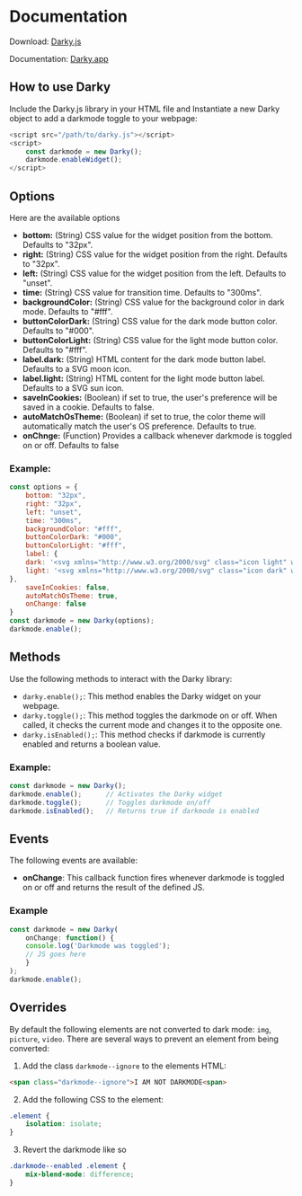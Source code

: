# Documentation

Download: [Darky.js]([https://darky.app/lib/1.0.0/darky.min.js])

Documentation: [Darky.app]([https://darky.app/])

## How to use Darky

Include the Darky.js library in your HTML file and Instantiate a new Darky object to add a darkmode toggle to your webpage:

```js
<script src="/path/to/darky.js"></script>
<script>
    const darkmode = new Darky();
    darkmode.enableWidget();
</script>
```

## Options
Here are the available options
* **bottom:** (String) CSS value for the widget position from the bottom. Defaults to "32px".
* **right:** (String) CSS value for the widget position from the right. Defaults to "32px".
* **left:** (String) CSS value for the widget position from the left. Defaults to "unset".
* **time:** (String) CSS value for transition time. Defaults to "300ms".
* **backgroundColor:** (String) CSS value for the background color in dark mode. Defaults to "#fff".
* **buttonColorDark:** (String) CSS value for the dark mode button color. Defaults to "#000".
* **buttonColorLight:** (String) CSS value for the light mode button color. Defaults to "#fff".
* **label.dark:** (String) HTML content for the dark mode button label. Defaults to a SVG moon icon.
* **label.light:** (String) HTML content for the light mode button label. Defaults to a SVG sun icon.
* **saveInCookies:** (Boolean) if set to true, the user's preference will be saved in a cookie. Defaults to false.
* **autoMatchOsTheme:** (Boolean) if set to true, the color theme will automatically match the user's OS preference. Defaults to true.
* **onChnge:** (Function) Provides a callback whenever darkmode is toggled on or off. Defaults to false

### Example:

```js
const options = {
    bottom: "32px",
    right: "32px",
    left: "unset",
    time: "300ms",
    backgroundColor: "#fff",
    buttonColorDark: "#000",
    buttonColorLight: "#fff",
    label: {
    dark: '<svg xmlns="http://www.w3.org/2000/svg" class="icon light" width="24" height="24" viewBox="0 0 24 24" stroke-width="2" stroke="currentColor" fill="none" stroke-linecap="round" stroke-linejoin="round"><path stroke="none" d="M0 0h24v24H0z" fill="none"></path><path d="M14.828 14.828a4 4 0 1 0 -5.656 -5.656a4 4 0 0 0 5.656 5.656z"></path><path d="M6.343 17.657l-1.414 1.414"></path><path d="M6.343 6.343l-1.414 -1.414"></path><path d="M17.657 6.343l1.414 -1.414"></path><path d="M17.657 17.657l1.414 1.414"></path><path d="M4 12h-2"></path><path d="M12 4v-2"></path><path d="M20 12h2"></path><path d="M12 20v2"></path></svg>',
    light: '<svg xmlns="http://www.w3.org/2000/svg" class="icon dark" width="24" height="24" viewBox="0 0 24 24" stroke-width="2" stroke="currentColor" fill="none" stroke-linecap="round" stroke-linejoin="round"><path stroke="none" d="M0 0h24v24H0z" fill="none"></path><path d="M12 3c.132 0 .263 0 .393 0a7.5 7.5 0 0 0 7.92 12.446a9 9 0 1 1 -8.313 -12.454z"></path></svg>',
},
    saveInCookies: false,
    autoMatchOsTheme: true,
    onChange: false
}
const darkmode = new Darky(options);
darkmode.enable();
```

## Methods

Use the following methods to interact with the Darky library:

* `darky.enable();`: This method enables the Darky widget on your webpage.
* `darky.toggle();`: This method toggles the darkmode on or off. When called, it checks the current mode and changes it to the opposite one.
* `darky.isEnabled();`: This method checks if darkmode is currently enabled and returns a boolean value.

### Example:

```js
const darkmode = new Darky();
darkmode.enable();      // Activates the Darky widget
darkmode.toggle();      // Toggles darkmode on/off
darkmode.isEnabled();   // Returns true if darkmode is enabled
```

## Events
The following events are available:
* **onChange**: This callback function fires whenever darkmode is toggled on or off and returns the result of the defined JS.

### Example
```js 
const darkmode = new Darky(
    onChange: function() {
    console.log('Darkmode was toggled');
    // JS goes here
    }
);
darkmode.enable();
```

## Overrides

By default the following elements are not converted to dark mode: `img`, `picture`, `video`. There are several ways to prevent an element from being converted:

1. Add the class `darkmode--ignore` to the elements HTML:

```html
<span class="darkmode--ignore">I AM NOT DARKMODE<span>
```

2. Add the following CSS to the element:

```css
.element {
    isolation: isolate;
}
```
 
3. Revert the darkmode like so

```css
.darkmode--enabled .element {
    mix-blend-mode: difference;
}
``````